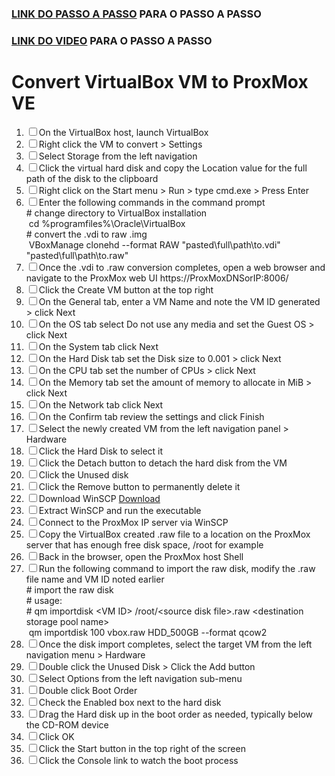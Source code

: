 ### [LINK DO PASSO A PASSO](https://i12bretro.github.io/tutorials/0295.html) PARA O PASSO A PASSO

### [LINK DO VIDEO](https://www.youtube.com/watch?v=KTd1ihW6qAk) PARA O PASSO A PASSO


<div id="gridContainer">
          <div class="topMargin"></div>
          <div id="listName" class="topMargin">
            <h1>Convert VirtualBox VM to ProxMox VE</h1>
          </div>
          <div></div>
          <div id="content">
          <ol>
	<li><input type="checkbox" class="completeBox" id="cb_li_672900_0" rel="li_672900_0" data-pi="0"><span id="li_672900_0"><label for="cb_li_672900_0">On the VirtualBox host, launch VirtualBox</label></span></li>
	<li><input type="checkbox" class="completeBox" id="cb_li_799209_1" rel="li_799209_1" data-pi="0"><span id="li_799209_1"><label for="cb_li_799209_1">Right click the VM to convert &gt; Settings</label></span></li>
	<li><input type="checkbox" class="completeBox" id="cb_li_337268_2" rel="li_337268_2" data-pi="0"><span id="li_337268_2"><label for="cb_li_337268_2">Select Storage from the left navigation</label></span></li>
	<li><input type="checkbox" class="completeBox" id="cb_li_86317_3" rel="li_86317_3" data-pi="0"><span id="li_86317_3"><label for="cb_li_86317_3">Click the virtual hard disk and copy the Location value for the full path of the disk to the clipboard</label></span></li>
	<li><input type="checkbox" class="completeBox" id="cb_li_14557_4" rel="li_14557_4" data-pi="0"><span id="li_14557_4"><label for="cb_li_14557_4">Right click on the Start menu &gt; Run &gt; type cmd.exe &gt; Press Enter</label></span></li>
	<li><input type="checkbox" class="completeBox" id="cb_li_305392_5" rel="li_305392_5" data-pi="0"><span id="li_305392_5"><label for="cb_li_305392_5">Enter the following commands in the command prompt
	</label></span><span id="li_305392_5"><label for="cb_li_305392_5"><div class="codeBlock">
# change directory to VirtualBox installation<br><input type="image" src="images/clipboard.png" value="" class="copy-text" data-step-index="0" rel="copy_0_1"><span id="copy_0_1">	cd %programfiles%\Oracle\VirtualBox<br></span>	# convert the .vdi to raw .img<br><input type="image" src="images/clipboard.png" value="" class="copy-text" data-step-index="1" rel="copy_0_3"><span id="copy_0_3">	VBoxManage clonehd --format RAW "pasted\full\path\to.vdi" "pasted\full\path\to.raw"</span></div></label></span><span id="li_305392_5"><label for="cb_li_305392_5">
	</label></span></li>
	<li><input type="checkbox" class="completeBox" id="cb_li_720804_6" rel="li_720804_6" data-pi="0"><span id="li_720804_6"><label for="cb_li_720804_6">Once the .vdi to .raw conversion completes, open a web browser and navigate to the ProxMox web UI https://ProxMoxDNSorIP:8006/</label></span></li>
	<li><input type="checkbox" class="completeBox" id="cb_li_488991_7" rel="li_488991_7" data-pi="0"><span id="li_488991_7"><label for="cb_li_488991_7">Click the Create VM button at the top right</label></span></li>
	<li><input type="checkbox" class="completeBox" id="cb_li_746369_8" rel="li_746369_8" data-pi="0"><span id="li_746369_8"><label for="cb_li_746369_8">On the General tab, enter a VM Name and note the VM ID generated &gt; click Next</label></span></li>
	<li><input type="checkbox" class="completeBox" id="cb_li_975493_9" rel="li_975493_9" data-pi="0"><span id="li_975493_9"><label for="cb_li_975493_9">On the OS tab select Do not use any media and set the Guest OS &gt; click Next</label></span></li>
	<li><input type="checkbox" class="completeBox" id="cb_li_742410_10" rel="li_742410_10" data-pi="0"><span id="li_742410_10"><label for="cb_li_742410_10">On the System tab click Next</label></span></li>
	<li><input type="checkbox" class="completeBox" id="cb_li_380626_11" rel="li_380626_11" data-pi="0"><span id="li_380626_11"><label for="cb_li_380626_11">On the Hard Disk tab set the Disk size to 0.001 &gt; click Next</label></span></li>
	<li><input type="checkbox" class="completeBox" id="cb_li_74916_12" rel="li_74916_12" data-pi="0"><span id="li_74916_12"><label for="cb_li_74916_12">On the CPU tab set the number of CPUs &gt; click Next</label></span></li>
	<li><input type="checkbox" class="completeBox" id="cb_li_352463_13" rel="li_352463_13" data-pi="0"><span id="li_352463_13"><label for="cb_li_352463_13">On the Memory tab set the amount of memory to allocate in MiB &gt; click Next</label></span></li>
	<li><input type="checkbox" class="completeBox" id="cb_li_24508_14" rel="li_24508_14" data-pi="0"><span id="li_24508_14"><label for="cb_li_24508_14">On the Network tab click Next</label></span></li>
	<li><input type="checkbox" class="completeBox" id="cb_li_988293_15" rel="li_988293_15" data-pi="0"><span id="li_988293_15"><label for="cb_li_988293_15">On the Confirm tab review the settings and click Finish</label></span></li>
	<li><input type="checkbox" class="completeBox" id="cb_li_467166_16" rel="li_467166_16" data-pi="0"><span id="li_467166_16"><label for="cb_li_467166_16">Select the newly created VM from the left navigation panel &gt; Hardware</label></span></li>
	<li><input type="checkbox" class="completeBox" id="cb_li_705628_17" rel="li_705628_17" data-pi="0"><span id="li_705628_17"><label for="cb_li_705628_17">Click the Hard Disk to select it</label></span></li>
	<li><input type="checkbox" class="completeBox" id="cb_li_101057_18" rel="li_101057_18" data-pi="0"><span id="li_101057_18"><label for="cb_li_101057_18">Click the Detach button to detach the hard disk from the VM</label></span></li>
	<li><input type="checkbox" class="completeBox" id="cb_li_244603_19" rel="li_244603_19" data-pi="0"><span id="li_244603_19"><label for="cb_li_244603_19">Click the Unused disk</label></span></li>
	<li><input type="checkbox" class="completeBox" id="cb_li_737430_20" rel="li_737430_20" data-pi="0"><span id="li_737430_20"><label for="cb_li_737430_20">Click the Remove button to permanently delete it</label></span></li>
	<li><input type="checkbox" class="completeBox" id="cb_li_138073_21" rel="li_138073_21" data-pi="0"><span id="li_138073_21"><label for="cb_li_138073_21"><label for="cb_li_27606_33">Download WinSCP </label></label></span><span id="li_138073_21"><label for="cb_li_138073_21"><label for="cb_li_27606_33"><a href="https://winscp.net/eng/downloads.php" target="_blank">Download</a></label></label></span></li>
	<li><input type="checkbox" class="completeBox" id="cb_li_541403_22" rel="li_541403_22" data-pi="0"><span id="li_541403_22"><label for="cb_li_541403_22"><label for="cb_li_178035_34">Extract WinSCP and run the executable</label></label></span></li>
	<li><input type="checkbox" class="completeBox" id="cb_li_288009_23" rel="li_288009_23" data-pi="0"><span id="li_288009_23"><label for="cb_li_288009_23"><label for="cb_li_764421_35">Connect to the ProxMox IP server via WinSCP</label></label></span></li>
	<li><input type="checkbox" class="completeBox" id="cb_li_649593_24" rel="li_649593_24" data-pi="0"><span id="li_649593_24"><label for="cb_li_649593_24"><label for="cb_li_542634_36">Copy the VirtualBox created .raw file to a location on the ProxMox server that has enough free disk space, /root for example</label></label></span></li>
	<li><input type="checkbox" class="completeBox" id="cb_li_215667_25" rel="li_215667_25" data-pi="0"><span id="li_215667_25"><label for="cb_li_215667_25">Back in the browser, open the ProxMox host Shell</label></span></li>
	<li><input type="checkbox" class="completeBox" id="cb_li_617333_26" rel="li_617333_26" data-pi="0"><span id="li_617333_26"><label for="cb_li_617333_26">Run the following command to import the raw disk, modify the .raw file name and VM ID noted earlier
	</label></span><span id="li_617333_26"><label for="cb_li_617333_26"><div class="codeBlock"># import the raw disk<br>	# usage:<br>	# qm importdisk &lt;VM ID&gt; /root/&lt;source disk file&gt;.raw &lt;destination storage pool name&gt;<br><input type="image" src="images/clipboard.png" value="" class="copy-text" data-step-index="2" rel="copy_1_3"><span id="copy_1_3">	qm importdisk 100 vbox.raw HDD_500GB --format qcow2</span></div></label></span><span id="li_617333_26"><label for="cb_li_617333_26">
	</label></span></li>
	<li><input type="checkbox" class="completeBox" id="cb_li_277197_27" rel="li_277197_27" data-pi="0"><span id="li_277197_27"><label for="cb_li_277197_27">Once the disk import completes, select the target VM from the left navigation menu &gt; Hardware</label></span></li>
	<li><input type="checkbox" class="completeBox" id="cb_li_631515_28" rel="li_631515_28" data-pi="0"><span id="li_631515_28"><label for="cb_li_631515_28">Double click the Unused Disk &gt; Click the Add button</label></span></li>
	<li><input type="checkbox" class="completeBox" id="cb_li_49302_29" rel="li_49302_29" data-pi="0"><span id="li_49302_29"><label for="cb_li_49302_29">Select Options from the left navigation sub-menu</label></span></li>
	<li><input type="checkbox" class="completeBox" id="cb_li_344360_30" rel="li_344360_30" data-pi="0"><span id="li_344360_30"><label for="cb_li_344360_30">Double click Boot Order</label></span></li>
	<li><input type="checkbox" class="completeBox" id="cb_li_90445_31" rel="li_90445_31" data-pi="0"><span id="li_90445_31"><label for="cb_li_90445_31">Check the Enabled box next to the hard disk</label></span></li>
	<li><input type="checkbox" class="completeBox" id="cb_li_246281_32" rel="li_246281_32" data-pi="0"><span id="li_246281_32"><label for="cb_li_246281_32">Drag the Hard disk up in the boot order as needed, typically below the CD-ROM device</label></span></li>
	<li><input type="checkbox" class="completeBox" id="cb_li_808096_33" rel="li_808096_33" data-pi="0"><span id="li_808096_33"><label for="cb_li_808096_33">Click OK</label></span></li>
	<li><input type="checkbox" class="completeBox" id="cb_li_906426_34" rel="li_906426_34" data-pi="0"><span id="li_906426_34"><label for="cb_li_906426_34">Click the Start button in the top right of the screen</label></span></li>
	<li><input type="checkbox" class="completeBox" id="cb_li_466526_35" rel="li_466526_35" data-pi="0"><span id="li_466526_35"><label for="cb_li_466526_35">Click the Console link to watch the boot process</label></span></li>
</ol>
